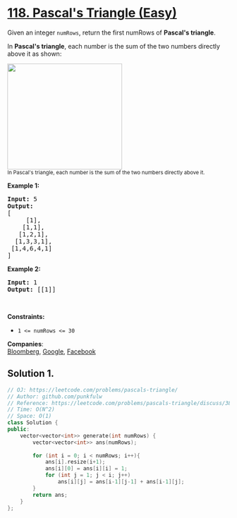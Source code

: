 # [118. Pascal's Triangle (Easy)](https://leetcode.com/problems/pascals-triangle/)

<p>Given an integer <code>numRows</code>, return the first numRows of <b>Pascal's triangle</b>.</p>

<p>In <b>Pascal's triangle</b>, each number is the sum of the two numbers directly above it as shown:</p>

<p><img alt="" src="https://upload.wikimedia.org/wikipedia/commons/0/0d/PascalTriangleAnimated2.gif" style="height:240px; width:260px"><br>
<small>In Pascal's triangle, each number is the sum of the two numbers directly above it.</small></p>

<p><strong>Example 1:</strong></p>

<pre><strong>Input:</strong> 5
<strong>Output:</strong>
[
     [1],
    [1,1],
   [1,2,1],
  [1,3,3,1],
 [1,4,6,4,1]
]
</pre>

<p><strong>Example 2:</strong></p>

<pre><strong>Input:</strong> 1
<strong>Output:</strong> [[1]]
</pre>

<p>&nbsp;</p>
<p><strong>Constraints:</strong></p>

<ul>
  <li><code>1 &lt;= numRows &lt;= 30</code></li>
</ul>


**Companies**:  
[Bloomberg](https://leetcode.com/company/bloomberg), [Google](https://leetcode.com/company/google), [Facebook](https://leetcode.com/company/facebook)

## Solution 1.

```cpp
// OJ: https://leetcode.com/problems/pascals-triangle/
// Author: github.com/punkfulw
// Reference: https://leetcode.com/problems/pascals-triangle/discuss/38171/Maybe-shortest-c%2B%2B-solution
// Time: O(N^2)
// Space: O(1)
class Solution {
public:
    vector<vector<int>> generate(int numRows) {
        vector<vector<int>> ans(numRows);
        
        for (int i = 0; i < numRows; i++){
            ans[i].resize(i+1);
            ans[i][0] = ans[i][i] = 1;
            for (int j = 1; j < i; j++)
                ans[i][j] = ans[i-1][j-1] + ans[i-1][j];
        }
        return ans;
    }
};
```
